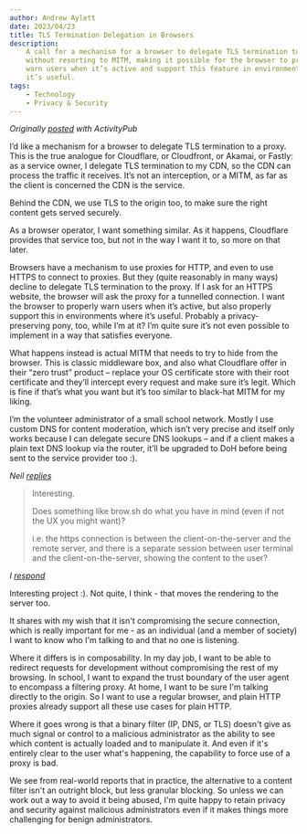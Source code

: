 ```yaml
---
author: Andrew Aylett
date: 2023/04/23
title: TLS Termination Delegation in Browsers
description:
    A call for a mechanism for a browser to delegate TLS termination to a proxy,
    without resorting to MITM, making it possible for the browser to properly
    warn users when it’s active and support this feature in environments where
    it’s useful.
tags:
    - Technology
    - Privacy & Security
---
```


_Originally [posted](https://social.aylett.co.uk/notice/AUmwZvpCcKvQ2yrwPo) with
ActivityPub_

I’d like a mechanism for a browser to delegate TLS termination to a proxy. This
is the true analogue for Cloudflare, or Cloudfront, or Akamai, or Fastly: as a
service owner, I delegate TLS termination to my CDN, so the CDN can process the
traffic it receives. It’s not an interception, or a MITM, as far as the client
is concerned the CDN is the service.

Behind the CDN, we use TLS to the origin too, to make sure the right content
gets served securely.

As a browser operator, I want something similar. As it happens, Cloudflare
provides that service too, but not in the way I want it to, so more on that
later.

Browsers have a mechanism to use proxies for HTTP, and even to use HTTPS to
connect to proxies. But they (quite reasonably in many ways) decline to delegate
TLS termination to the proxy. If I ask for an HTTPS website, the browser will
ask the proxy for a tunnelled connection. I want the browser to properly warn
users when it’s active, but also properly support this in environments where
it’s useful. Probably a privacy-preserving pony, too, while I’m at it? I’m quite
sure it’s not even possible to implement in a way that satisfies everyone.

What happens instead is actual MITM that needs to try to hide from the browser.
This is classic middleware box, and also what Cloudflare offer in their “zero
trust” product – replace your OS certificate store with their root certificate
and they’ll intercept every request and make sure it’s legit. Which is fine if
that’s what you want but it’s too similar to black-hat MITM for my liking.

I’m the volunteer administrator of a small school network. Mostly I use custom
DNS for content moderation, which isn’t very precise and itself only works
because I can delegate secure DNS lookups – and if a client makes a plain text
DNS lookup via the router, it’ll be upgraded to DoH before being sent to the
service provider too :).

_Neil
[replies](https://social.aylett.co.uk/@neil@mastodon.neilzone.co.uk/posts/AUmxgcGNqShFMKKlwO)_

> Interesting.
>
> Does something like brow.sh do what you have in mind (even if not the UX you
> might want)?
>
> i.e. the https connection is between the client-on-the-server and the remote
> server, and there is a separate session between user terminal and the
> client-on-the-server, showing the content to the user?

_I [respond](https://social.aylett.co.uk/@andrew/posts/AUnrk0pmCFCYqklx2m)_

Interesting project :). Not quite, I think - that moves the rendering to the
server too.

It shares with my wish that it isn't compromising the secure connection, which
is really important for me - as an individual (and a member of society) I want
to know who I'm talking to and that no one is listening.

Where it differs is in composability. In my day job, I want to be able to
redirect requests for development without compromising the rest of my browsing.
In school, I want to expand the trust boundary of the user agent to encompass a
filtering proxy. At home, I want to be sure I'm talking directly to the origin.
So I want to use a regular browser, and plain HTTP proxies already support all
these use cases for plain HTTP.

Where it goes wrong is that a binary filter (IP, DNS, or TLS) doesn't give as
much signal or control to a malicious administrator as the ability to see which
content is actually loaded and to manipulate it. And even if it's entirely clear
to the user what's happening, the capability to force use of a proxy is bad.

We see from real-world reports that in practice, the alternative to a content
filter isn't an outright block, but less granular blocking. So unless we can
work out a way to avoid it being abused, I'm quite happy to retain privacy and
security against malicious administrators even if it makes things more
challenging for benign administrators.
